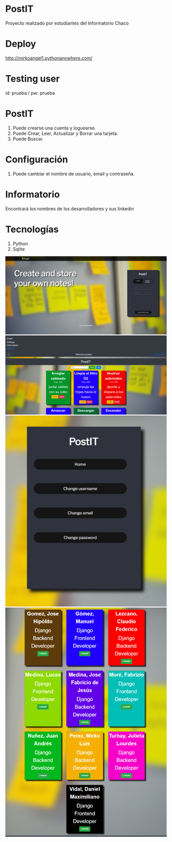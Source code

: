 # PostIT
Proyecto realizado por estudiantes del Informatorio Chaco

# Deploy
http://mirkoangel1.pythonanywhere.com/

# Testing user
id: prueba /
pw: prueba

# PostIT
1) Puede crearse una cuenta y loguearse. 
2) Puede Crear, Leer, Actualizar y Borrar una tarjeta. 
3) Puede Buscar. 

# Configuración
1) Puede cambiar el nombre de usuario, email y contraseña.

# Informatorio
Encontrará los nombres de los desarrolladores y sus linkedin

# Tecnologías
1) Python
1) Sqlite


![alt text](https://github.com/LucasSoftware12/PostIT/blob/master/postit1.PNG)
![alt text](https://github.com/LucasSoftware12/PostIT/blob/master/postit2.PNG)
![alt text](https://github.com/LucasSoftware12/PostIT/blob/master/postit3.PNG)
![alt text](https://github.com/LucasSoftware12/PostIT/blob/master/postit4.PNG)
